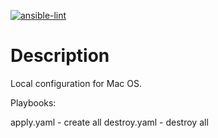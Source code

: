 [![ansible-lint](https://github.com/ikscream/macos_ansible/actions/workflows/ansible-lint.yml/badge.svg)](https://github.com/ikscream/macos_ansible/actions/workflows/ansible-lint.yml)

# Description 

Local configuration for Mac OS.

Playbooks:

apply.yaml - create all
destroy.yaml - destroy all